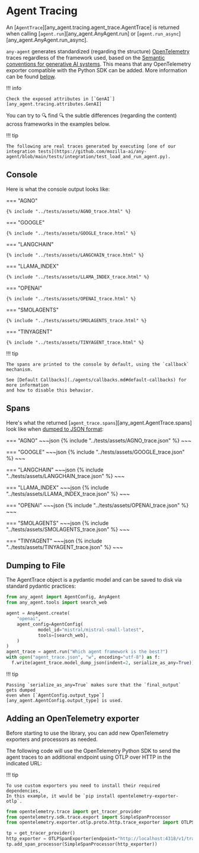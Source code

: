 # Agent Tracing

An [`AgentTrace`][any_agent.tracing.agent_trace.AgentTrace] is returned when calling [`agent.run`][any_agent.AnyAgent.run] or [`agent.run_async`][any_agent.AnyAgent.run_async].

`any-agent` generates standardized (regarding the structure) [OpenTelemetry](https://opentelemetry.io/) traces regardless of the framework used, based on the [Semantic conventions for generative AI systems](https://opentelemetry.io/docs/specs/semconv/gen-ai/). This means that any OpenTelemetry exporter compatible with the Python SDK can be added. More information can be found [below](#adding-an-opentelemetry-exporter).

!!! info

    Check the exposed attributes in [`GenAI`][any_agent.tracing.attributes.GenAI]

You can try to 🔍 find 🔍 the subtle differences (regarding the content) across frameworks in the examples below.

!!! tip

    The following are real traces generated by executing [one of our integration tests](https://github.com/mozilla-ai/any-agent/blob/main/tests/integration/test_load_and_run_agent.py).

## Console

Here is what the console output looks like:

=== "AGNO"

    {% include "../tests/assets/AGNO_trace.html" %}

=== "GOOGLE"

    {% include "../tests/assets/GOOGLE_trace.html" %}

=== "LANGCHAIN"

    {% include "../tests/assets/LANGCHAIN_trace.html" %}

=== "LLAMA_INDEX"

    {% include "../tests/assets/LLAMA_INDEX_trace.html" %}

=== "OPENAI"

    {% include "../tests/assets/OPENAI_trace.html" %}

=== "SMOLAGENTS"

    {% include "../tests/assets/SMOLAGENTS_trace.html" %}

=== "TINYAGENT"

    {% include "../tests/assets/TINYAGENT_trace.html" %}

!!! tip

    The spans are printed to the console by default, using the `callback` mechanism.

    See [Default Callbacks](./agents/callbacks.md#default-callbacks) for more information
    and how to disable this behavior.

## Spans

Here's what the returned [`agent_trace.spans`][any_agent.AgentTrace.spans] look like when [dumped to JSON format](#dumping-to-file):

=== "AGNO"
    ~~~json
    {% include "../tests/assets/AGNO_trace.json" %}
    ~~~

=== "GOOGLE"
    ~~~json
    {% include "../tests/assets/GOOGLE_trace.json" %}
    ~~~

=== "LANGCHAIN"
    ~~~json
    {% include "../tests/assets/LANGCHAIN_trace.json" %}
    ~~~

=== "LLAMA_INDEX"
    ~~~json
    {% include "../tests/assets/LLAMA_INDEX_trace.json" %}
    ~~~

=== "OPENAI"
    ~~~json
    {% include "../tests/assets/OPENAI_trace.json" %}
    ~~~

=== "SMOLAGENTS"
    ~~~json
    {% include "../tests/assets/SMOLAGENTS_trace.json" %}
    ~~~

=== "TINYAGENT"
    ~~~json
    {% include "../tests/assets/TINYAGENT_trace.json" %}
    ~~~

## Dumping to File

The AgentTrace object is a pydantic model and can be saved to disk via standard pydantic practices:

```python
from any_agent import AgentConfig, AnyAgent
from any_agent.tools import search_web

agent = AnyAgent.create(
    "openai",
    agent_config=AgentConfig(
            model_id="mistral/mistral-small-latest",
            tools=[search_web],
    )
)
agent_trace = agent.run("Which agent framework is the best?")
with open("agent_trace.json", "w", encoding="utf-8") as f:
  f.write(agent_trace.model_dump_json(indent=2, serialize_as_any=True))
```

!!! tip

    Passing `serialize_as_any=True` makes sure that the `final_output` gets dumped
    even when [`AgentConfig.output_type`][any_agent.AgentConfig.output_type] is used.

## Adding an OpenTelemetry exporter

Before starting to use the library, you can add new OpenTelemetry exporters and processors as needed.

The following code will use the OpenTelemetry Python SDK to send the agent traces to an additional endpoint using OTLP over HTTP in the indicated URL:

!!! tip

    To use custom exporters you need to install their required dependencies,
    In this example, it would be `pip install opentelemetry-exporter-otlp`.

```python
from opentelemetry.trace import get_tracer_provider
from opentelemetry.sdk.trace.export import SimpleSpanProcessor
from opentelemetry.exporter.otlp.proto.http.trace_exporter import OTLPSpanExporter

tp = get_tracer_provider()
http_exporter = OTLPSpanExporter(endpoint="http://localhost:4318/v1/traces")
tp.add_span_processor(SimpleSpanProcessor(http_exporter))
```
